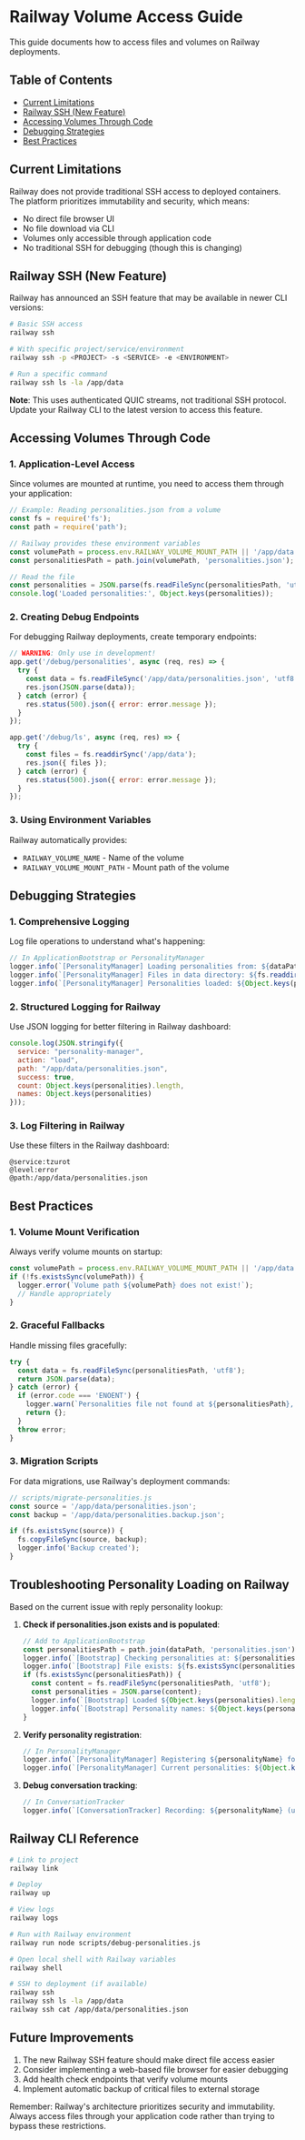 # Railway Volume Access Guide

This guide documents how to access files and volumes on Railway deployments.

## Table of Contents
- [Current Limitations](#current-limitations)
- [Railway SSH (New Feature)](#railway-ssh-new-feature)
- [Accessing Volumes Through Code](#accessing-volumes-through-code)
- [Debugging Strategies](#debugging-strategies)
- [Best Practices](#best-practices)

## Current Limitations

Railway does not provide traditional SSH access to deployed containers. The platform prioritizes immutability and security, which means:
- No direct file browser UI
- No file download via CLI
- Volumes only accessible through application code
- No traditional SSH for debugging (though this is changing)

## Railway SSH (New Feature)

Railway has announced an SSH feature that may be available in newer CLI versions:

```bash
# Basic SSH access
railway ssh

# With specific project/service/environment
railway ssh -p <PROJECT> -s <SERVICE> -e <ENVIRONMENT>

# Run a specific command
railway ssh ls -la /app/data
```

**Note**: This uses authenticated QUIC streams, not traditional SSH protocol. Update your Railway CLI to the latest version to access this feature.

## Accessing Volumes Through Code

### 1. Application-Level Access

Since volumes are mounted at runtime, you need to access them through your application:

```javascript
// Example: Reading personalities.json from a volume
const fs = require('fs');
const path = require('path');

// Railway provides these environment variables
const volumePath = process.env.RAILWAY_VOLUME_MOUNT_PATH || '/app/data';
const personalitiesPath = path.join(volumePath, 'personalities.json');

// Read the file
const personalities = JSON.parse(fs.readFileSync(personalitiesPath, 'utf8'));
console.log('Loaded personalities:', Object.keys(personalities));
```

### 2. Creating Debug Endpoints

For debugging Railway deployments, create temporary endpoints:

```javascript
// WARNING: Only use in development!
app.get('/debug/personalities', async (req, res) => {
  try {
    const data = fs.readFileSync('/app/data/personalities.json', 'utf8');
    res.json(JSON.parse(data));
  } catch (error) {
    res.status(500).json({ error: error.message });
  }
});

app.get('/debug/ls', async (req, res) => {
  try {
    const files = fs.readdirSync('/app/data');
    res.json({ files });
  } catch (error) {
    res.status(500).json({ error: error.message });
  }
});
```

### 3. Using Environment Variables

Railway automatically provides:
- `RAILWAY_VOLUME_NAME` - Name of the volume
- `RAILWAY_VOLUME_MOUNT_PATH` - Mount path of the volume

## Debugging Strategies

### 1. Comprehensive Logging

Log file operations to understand what's happening:

```javascript
// In ApplicationBootstrap or PersonalityManager
logger.info(`[PersonalityManager] Loading personalities from: ${dataPath}`);
logger.info(`[PersonalityManager] Files in data directory: ${fs.readdirSync(dataPath).join(', ')}`);
logger.info(`[PersonalityManager] Personalities loaded: ${Object.keys(personalities).join(', ')}`);
```

### 2. Structured Logging for Railway

Use JSON logging for better filtering in Railway dashboard:

```javascript
console.log(JSON.stringify({
  service: "personality-manager",
  action: "load",
  path: "/app/data/personalities.json",
  success: true,
  count: Object.keys(personalities).length,
  names: Object.keys(personalities)
}));
```

### 3. Log Filtering in Railway

Use these filters in the Railway dashboard:
```
@service:tzurot
@level:error
@path:/app/data/personalities.json
```

## Best Practices

### 1. Volume Mount Verification

Always verify volume mounts on startup:

```javascript
const volumePath = process.env.RAILWAY_VOLUME_MOUNT_PATH || '/app/data';
if (!fs.existsSync(volumePath)) {
  logger.error(`Volume path ${volumePath} does not exist!`);
  // Handle appropriately
}
```

### 2. Graceful Fallbacks

Handle missing files gracefully:

```javascript
try {
  const data = fs.readFileSync(personalitiesPath, 'utf8');
  return JSON.parse(data);
} catch (error) {
  if (error.code === 'ENOENT') {
    logger.warn(`Personalities file not found at ${personalitiesPath}, using empty object`);
    return {};
  }
  throw error;
}
```

### 3. Migration Scripts

For data migrations, use Railway's deployment commands:

```javascript
// scripts/migrate-personalities.js
const source = '/app/data/personalities.json';
const backup = '/app/data/personalities.backup.json';

if (fs.existsSync(source)) {
  fs.copyFileSync(source, backup);
  logger.info('Backup created');
}
```

## Troubleshooting Personality Loading on Railway

Based on the current issue with reply personality lookup:

1. **Check if personalities.json exists and is populated**:
   ```javascript
   // Add to ApplicationBootstrap
   const personalitiesPath = path.join(dataPath, 'personalities.json');
   logger.info(`[Bootstrap] Checking personalities at: ${personalitiesPath}`);
   logger.info(`[Bootstrap] File exists: ${fs.existsSync(personalitiesPath)}`);
   if (fs.existsSync(personalitiesPath)) {
     const content = fs.readFileSync(personalitiesPath, 'utf8');
     const personalities = JSON.parse(content);
     logger.info(`[Bootstrap] Loaded ${Object.keys(personalities).length} personalities`);
     logger.info(`[Bootstrap] Personality names: ${Object.keys(personalities).join(', ')}`);
   }
   ```

2. **Verify personality registration**:
   ```javascript
   // In PersonalityManager
   logger.info(`[PersonalityManager] Registering ${personalityName} for owner ${ownerId}`);
   logger.info(`[PersonalityManager] Current personalities: ${Object.keys(this.personalities).join(', ')}`);
   ```

3. **Debug conversation tracking**:
   ```javascript
   // In ConversationTracker
   logger.info(`[ConversationTracker] Recording: ${personalityName} (using fullName: ${personality.fullName})`);
   ```

## Railway CLI Reference

```bash
# Link to project
railway link

# Deploy
railway up

# View logs
railway logs

# Run with Railway environment
railway run node scripts/debug-personalities.js

# Open local shell with Railway variables
railway shell

# SSH to deployment (if available)
railway ssh
railway ssh ls -la /app/data
railway ssh cat /app/data/personalities.json
```

## Future Improvements

1. The new Railway SSH feature should make direct file access easier
2. Consider implementing a web-based file browser for easier debugging
3. Add health check endpoints that verify volume mounts
4. Implement automatic backup of critical files to external storage

Remember: Railway's architecture prioritizes security and immutability. Always access files through your application code rather than trying to bypass these restrictions.